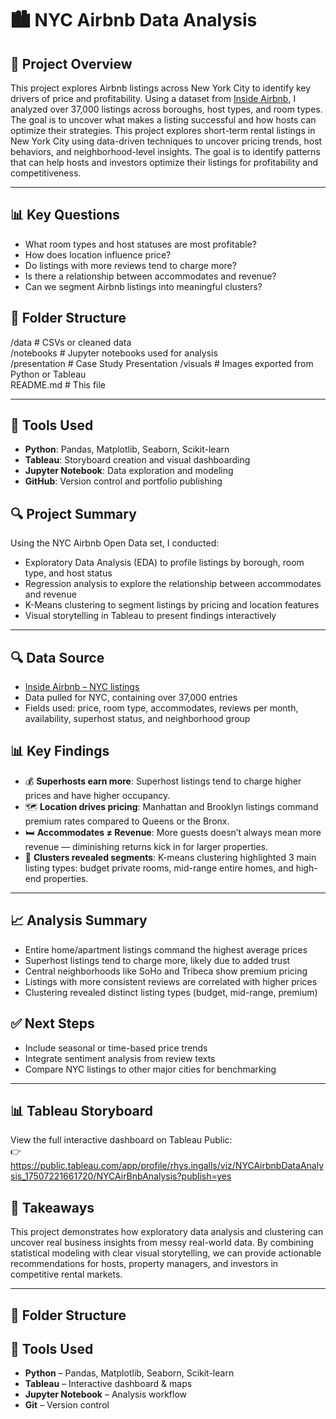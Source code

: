 # 🏙️ NYC Airbnb Data Analysis

## 📌 Project Overview
This project explores Airbnb listings across New York City to identify key drivers of price and profitability. Using a dataset from [Inside Airbnb](http://insideairbnb.com), I analyzed over 37,000 listings across boroughs, host types, and room types. The goal is to uncover what makes a listing successful and how hosts can optimize their strategies.
This project explores short-term rental listings in New York City using data-driven techniques to uncover pricing trends, host behaviors, and neighborhood-level insights. The goal is to identify patterns that can help hosts and investors optimize their listings for profitability and competitiveness.

---

## 📊 Key Questions
- What room types and host statuses are most profitable?
- How does location influence price?
- Do listings with more reviews tend to charge more?
- Is there a relationship between accommodates and revenue?
- Can we segment Airbnb listings into meaningful clusters?
## 📁 Folder Structure

/data             # CSVs or cleaned data  
/notebooks        # Jupyter notebooks used for analysis  
/presentation     # Case Study Presentation
/visuals          # Images exported from Python or Tableau  
 README.md        # This file  

---

## 🧪 Tools Used
- **Python**: Pandas, Matplotlib, Seaborn, Scikit-learn
- **Tableau**: Storyboard creation and visual dashboarding
- **Jupyter Notebook**: Data exploration and modeling
- **GitHub**: Version control and portfolio publishing
## 🔍 Project Summary

Using the NYC Airbnb Open Data set, I conducted:

- Exploratory Data Analysis (EDA) to profile listings by borough, room type, and host status  
- Regression analysis to explore the relationship between accommodates and revenue  
- K-Means clustering to segment listings by pricing and location features  
- Visual storytelling in Tableau to present findings interactively  

---

## 🔍 Data Source
- [Inside Airbnb – NYC listings](http://insideairbnb.com/get-the-data.html)
- Data pulled for NYC, containing over 37,000 entries
- Fields used: price, room type, accommodates, reviews per month, availability, superhost status, and neighborhood group
## 📊 Key Findings

- 💰 **Superhosts earn more**: Superhost listings tend to charge higher prices and have higher occupancy.  
- 🗺️ **Location drives pricing**: Manhattan and Brooklyn listings command premium rates compared to Queens or the Bronx.  
- 🛏️ **Accommodates ≠ Revenue**: More guests doesn’t always mean more revenue — diminishing returns kick in for larger properties.  
- 📌 **Clusters revealed segments**: K-means clustering highlighted 3 main listing types: budget private rooms, mid-range entire homes, and high-end properties.

---

## 📈 Analysis Summary
- Entire home/apartment listings command the highest average prices
- Superhost listings tend to charge more, likely due to added trust
- Central neighborhoods like SoHo and Tribeca show premium pricing
- Listings with more consistent reviews are correlated with higher prices
- Clustering revealed distinct listing types (budget, mid-range, premium)
## ✅ Next Steps

- Include seasonal or time-based price trends  
- Integrate sentiment analysis from review texts  
- Compare NYC listings to other major cities for benchmarking  

---

## 📊 Tableau Storyboard
View the full interactive dashboard on Tableau Public:  
👉 https://public.tableau.com/app/profile/rhys.ingalls/viz/NYCAirbnbDataAnalysis_17507221661720/NYCAirBnbAnalysis?publish=yes
## 🧠 Takeaways

This project demonstrates how exploratory data analysis and clustering can uncover real business insights from messy real-world data. By combining statistical modeling with clear visual storytelling, we can provide actionable recommendations for hosts, property managers, and investors in competitive rental markets.

---

## 📁 Folder Structure
## 📎 Tools Used

- **Python** – Pandas, Matplotlib, Seaborn, Scikit-learn  
- **Tableau** – Interactive dashboard & maps  
- **Jupyter Notebook** – Analysis workflow  
- **Git** – Version control  
